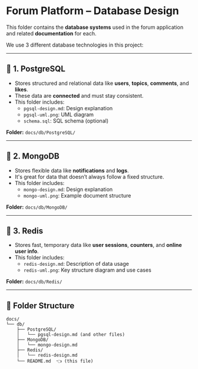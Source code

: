 # Forum Platform – Database Design

This folder contains the **database systems** used in the forum application and related **documentation** for each.

We use 3 different database technologies in this project:

---

## 📘 1. PostgreSQL

- Stores structured and relational data like **users**, **topics**, **comments**, and **likes**.
- These data are **connected** and must stay consistent.
- This folder includes:
  - `pgsql-design.md`: Design explanation
  - `pgsql-uml.png`: UML diagram
  - `schema.sql`: SQL schema (optional)

**Folder:** `docs/db/PostgreSQL/`

---

## 📗 2. MongoDB

- Stores flexible data like **notifications** and **logs**.
- It's great for data that doesn’t always follow a fixed structure.
- This folder includes:
  - `mongo-design.md`: Design explanation
  - `mongo-uml.png`: Example document structure

**Folder:** `docs/db/MongoDB/`

---

## 📕 3. Redis

- Stores fast, temporary data like **user sessions**, **counters**, and **online user info**.
- This folder includes:
  - `redis-design.md`: Description of data usage
  - `redis-uml.png`: Key structure diagram and use cases

**Folder:** `docs/db/Redis/`

---

## 🧱 Folder Structure

```text
docs/
└── db/
    ├── PostgreSQL/
    │   └── pgsql-design.md (and other files)
    ├── MongoDB/
    │   └── mongo-design.md
    ├── Redis/
    │   └── redis-design.md
    └── README.md  👈 (this file)

